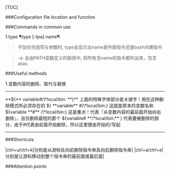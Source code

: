 [TOC]


###Configuration file location and function







###Commands in common use

1.type ¶type [-tpa] name¶
> 不加任何选项与参数时, type会显示出name是外部指令还是bash内建指令

> -a: 会由PATH变数定义的路径中, 将所有含name的指令都列出来，包含alias


###Useful methods 

1.变数内容的删除、取代与替换
<hr>
**${** variable#/\*local/bin: **}** 
上面的特殊字体部分是关键字！用在这种删除模式所必须存在的
${ **variable** #/\*local/bin:}
这就是原本的变数名称
${variable **#** /\*local/bin:}
这是重点！代表『从变数内容的最前面开始向右删除』，且仅删除最短的那个
${variable# **/*local/bin:** }
代表要被删除的部分，由于#代表由前面开始删除，所以这里便由开始的/写起

<hr>





###Shortcuts

|ctrl+u/ctrl+k|分别是从游标处向前删除指令串及向后删除指令串|
|ctrl+a/ctrl+e|分别是让游标移动到整个指令串的最前面或最后面|



###Attention points






